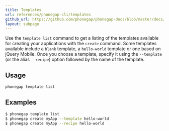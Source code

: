 ```yaml
---
title: Templates
url: references/phonegap-cli/templates
github_url: https://github.com/phonegap/phonegap-docs/blob/master/docs/3-references/phonegap-cli/6-templates.html.md
layout: subpage
---
```


Use the `template list` command to get a listing of the templates available for creating your applications with the `create` command. Some templates available include a `blank` template, a `hello-world` template or one based on jQuery Mobile. Once you choose a template, specify it using the `--template` (or the alias `--recipe`) option followed by the name of the template.

## Usage

```bash
phonegap template list
```

## Examples

```bash
$ phonegap template list
$ phonegap create myApp --template hello-world
$ phonegap create myApp --recipe hello-world
```

